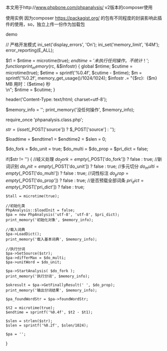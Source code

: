 本文用于http://www.phpbone.com/phpanalysis/ v2版本的composer使用


使用实例
因为composer https://packagist.org/ 的包有不同程度的封装影响此插件的使用，so，独立上传一份作为加载包

demo

// 严格开发模式
ini_set('display_errors', 'On');
ini_set('memory_limit', '64M');
error_reporting(E_ALL);

$t1 = $ntime = microtime(true);
$endtime = '未执行任何操作，不统计！';
function print_memory($rc, &$infostr)
{
    global $ntime;
    $cutime = microtime(true);
    $etime = sprintf('%0.4f', $cutime - $ntime);
    $m = sprintf('%0.2f', memory_get_usage()/1024/1024);
    $infostr .= "{$rc}: &nbsp;{$m} MB 用时：{$etime} 秒<br />\n";
    $ntime = $cutime;
}

header('Content-Type: text/html; charset=utf-8');

$memory_info = '';
print_memory('没任何操作', $memory_info);

require_once 'phpanalysis.class.php';

$str = (isset($_POST['source']) ? $_POST['source'] : '');

$loadtime = $endtime1  = $endtime2 = $slen = 0;

$do_fork = $do_unit = true;
$do_multi = $do_prop = $pri_dict = false;

if($str != '')
{
    //岐义处理
    $do_fork = empty($_POST['do_fork']) ? false : true;
    //新词识别
    $do_unit = empty($_POST['do_unit']) ? false : true;
    //多元切分
    $do_multi = empty($_POST['do_multi']) ? false : true;
    //词性标注
    $do_prop = empty($_POST['do_prop']) ? false : true;
    //是否预载全部词条
    $pri_dict = empty($_POST['pri_dict']) ? false : true;
    
    $tall = microtime(true);
    
    //初始化类
    PhpAnalysis::$loadInit = false;
    $pa = new PhpAnalysis('utf-8', 'utf-8', $pri_dict);
    print_memory('初始化对象', $memory_info);
    
    //载入词典
    $pa->LoadDict();
    print_memory('载入基本词典', $memory_info);    
        
    //执行分词
    $pa->SetSource($str);
    $pa->differMax = $do_multi;
    $pa->unitWord = $do_unit;
    
    $pa->StartAnalysis( $do_fork );
    print_memory('执行分词', $memory_info);
    
    $okresult = $pa->GetFinallyResult(' ', $do_prop);
    print_memory('输出分词结果', $memory_info);
    
    $pa_foundWordStr = $pa->foundWordStr;
    
    $t2 = microtime(true);
    $endtime = sprintf('%0.4f', $t2 - $t1);
    
    $slen = strlen($str);
    $slen = sprintf('%0.2f', $slen/1024);
    
    $pa = '';
    
}

